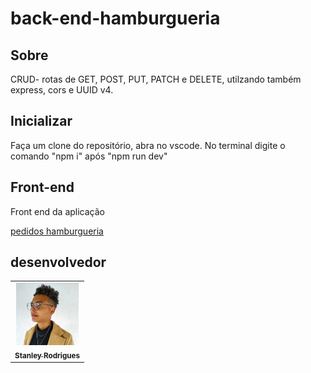 # back-end-hamburgueria

## Sobre

CRUD- rotas de GET, POST, PUT, PATCH e DELETE, utilzando também express, cors e UUID v4.

## Inicializar
<p>Faça um clone do repositório, abra no vscode. No terminal digite o comando "npm i" após "npm run dev"</p>


    

## Front-end 

<p>Front end da aplicação </p>
<a href="https://github.com/stanley-rodrigues/front-end-hamburgueria" >pedidos hamburgueria </a>


##  desenvolvedor

<table>
  <tr>
    <td align="center">
      <a href="https://www.linkedin.com/in/stanley-rodrigues/">
        <img src="https://github.com/stanley-rodrigues/easy-shopping-pag-responsiva/blob/master/assets/eu.jpeg?raw=true" width="100px;" alt="Foto de Stanley Rodrigues"/><br>
        <sub>
          <b>Stanley Rodrigues</b>
        </sub>
      </a>
    </td>
  </tr>
</table>
